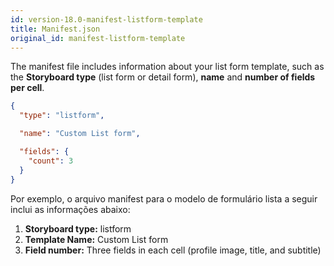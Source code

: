 ```yaml
---
id: version-18.0-manifest-listform-template
title: Manifest.json
original_id: manifest-listform-template
---
```


The manifest file includes information about your list form template, such as the **Storyboard type** (list form or detail form), **name** and **number of fields per cell**.

```json
{
  "type": "listform",

  "name": "Custom List form",

  "fields": {
    "count": 3
  }
}

```

Por exemplo, o arquivo manifest para o modelo de formulário lista a seguir inclui as informações abaixo:

1. **Storyboard type:** listform
2. **Template Name:** Custom List form
3. **Field number:** Three fields in each cell (profile image, title, and subtitle)
